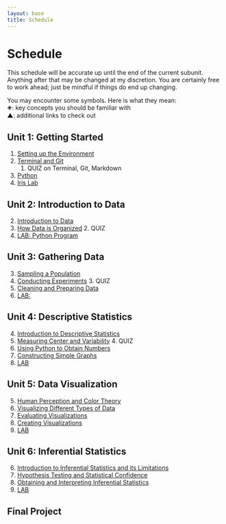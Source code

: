 ```yaml
---
layout: base
title: Schedule
---
```

# Schedule
This schedule will be accurate up until the end of the current subunit. Anything after that may be changed at my discretion. You are certainly free to work ahead; just be mindful if things do end up changing.


<div class="Legend">
You may encounter some symbols. Here is what they mean: <br>
🞛: key concepts you should be familiar with<br>
▲: additional links to check out
</div>

## Unit 1: Getting Started
  1. [Setting up the Environment]({{site.baseurl}}/units/01/01/)
  1. [Terminal and Git]({{site.baseurl}}/units/01/02/)
     1. QUIZ on Terminal, Git, Markdown
  1. [Python]({{site.baseurl}}/units/01/03/)
  1. [Iris Lab]({{site.baseurl}}/units/01/04/)

## Unit 2: Introduction to Data
  2. [Introduction to Data]({{site.baseurl}}/units/02/01/)
  2. [How Data is Organized]({{site.baseurl}}/units/02/02/)
     2. QUIZ
  2. [LAB: Python Program]({{site.baseurl}}/units/02/04/)

## Unit 3: Gathering Data
  3. [Sampling a Population]({{site.baseurl}}/03/01)
  3. [Conducting Experiments]({{site.baseurl}}/03/02)
     3. QUIZ
  3. [Cleaning and Preparing Data]({{site.baseurl}}/03/03)
  3. [LAB:]({{site.baseurl}}/03/04/)

## Unit 4: Descriptive Statistics
  4. [Introduction to Descriptive Statistics]({{site.baseurl}}/units/04/01/)
  4. [Measuring Center and Variability]({{site.baseurl}}/units/04/02/)
     4. QUIZ
  4. [Using Python to Obtain Numbers]({{site.baseurl}}/units/04/03/)
  4. [Constructing Simple Graphs]({{site.baseurl}}/units/04/04/)
  4. [LAB]({{site.baseurl}}/units/04/05/)

## Unit 5: Data Visualization
  5. [Human Perception and Color Theory]({{site.baseurl}}/units/05/01/)
  5. [Visualizing Different Types of Data]({{site.baseurl}}/units/05/02/)
  5. [Evaluating Visualizations]({{site.baseurl}}/units/05/03/)
  5. [Creating Visualizations]({{site.baseurl}}/units/05/04)
  5. [LAB]({{site.baseurl}}/units/05/05/)

## Unit 6: Inferential Statistics
  6. [Introduction to Inferential Statistics and its Limitations]({{site.baseurl}}/units/06/01/)
  6. [Hypothesis Testing and Statistical Confidence]({{site.baseurl}}/units/06/02/)
  6. [Obtaining and Interpreting Inferential Statistics]({{site.baseurl}}/units/06/03)
  6. [LAB]({{site.baseurl}}/units/06/04/)

## Final Project